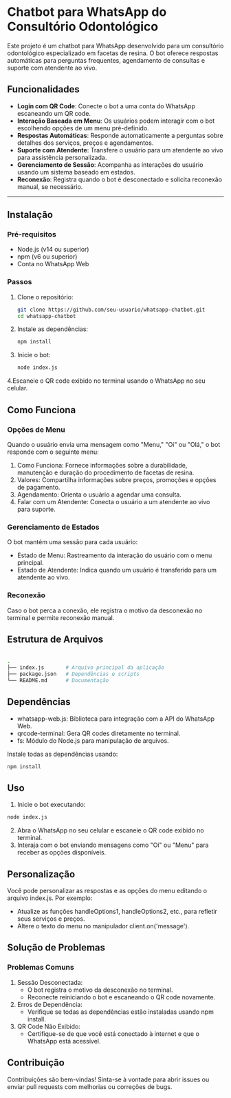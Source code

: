 # Chatbot para WhatsApp do Consultório Odontológico

Este projeto é um chatbot para WhatsApp desenvolvido para um consultório odontológico especializado em facetas de resina. O bot oferece respostas automáticas para perguntas frequentes, agendamento de consultas e suporte com atendente ao vivo.

## Funcionalidades

- **Login com QR Code**: Conecte o bot a uma conta do WhatsApp escaneando um QR code.
- **Interação Baseada em Menu**: Os usuários podem interagir com o bot escolhendo opções de um menu pré-definido.
- **Respostas Automáticas**: Responde automaticamente a perguntas sobre detalhes dos serviços, preços e agendamentos.
- **Suporte com Atendente**: Transfere o usuário para um atendente ao vivo para assistência personalizada.
- **Gerenciamento de Sessão**: Acompanha as interações do usuário usando um sistema baseado em estados.
- **Reconexão**: Registra quando o bot é desconectado e solicita reconexão manual, se necessário.

---

## Instalação

### Pré-requisitos
- Node.js (v14 ou superior)
- npm (v6 ou superior)
- Conta no WhatsApp Web

### Passos

1. Clone o repositório:
   ```bash
   git clone https://github.com/seu-usuario/whatsapp-chatbot.git
   cd whatsapp-chatbot

2. Instale as dependências:
   ```bash
   npm install

3. Inicie o bot:
   ```bash
   node index.js

4.Escaneie o QR code exibido no terminal usando o WhatsApp no seu celular.

## Como Funciona
### Opções de Menu
 Quando o usuário envia uma mensagem como "Menu," "Oi" ou "Olá," o bot responde com o seguinte menu:
1. Como Funciona: Fornece informações sobre a durabilidade, manutenção e duração do procedimento de facetas de resina.
2. Valores: Compartilha informações sobre preços, promoções e opções de pagamento.
3. Agendamento: Orienta o usuário a agendar uma consulta.
4. Falar com um Atendente: Conecta o usuário a um atendente ao vivo para suporte.

###  Gerenciamento de Estados
O bot mantém uma sessão para cada usuário:
- Estado de Menu: Rastreamento da interação do usuário com o menu principal.
- Estado de Atendente: Indica quando um usuário é transferido para um atendente ao vivo.

### Reconexão
Caso o bot perca a conexão, ele registra o motivo da desconexão no terminal e permite reconexão manual.

## Estrutura de Arquivos
```bash

.
├── index.js       # Arquivo principal da aplicação
├── package.json   # Dependências e scripts
└── README.md      # Documentação
```
## Dependências
- whatsapp-web.js: Biblioteca para integração com a API do WhatsApp Web.
- qrcode-terminal: Gera QR codes diretamente no terminal.
- fs: Módulo do Node.js para manipulação de arquivos.

Instale todas as dependências usando:

```bash
npm install
```
## Uso
1. Inicie o bot executando:
 ```bash
node index.js
```
2. Abra o WhatsApp no seu celular e escaneie o QR code exibido no terminal.
3. Interaja com o bot enviando mensagens como "Oi" ou "Menu" para receber as opções disponíveis.

## Personalização
Você pode personalizar as respostas e as opções do menu editando o arquivo index.js. Por exemplo:
- Atualize as funções handleOptions1, handleOptions2, etc., para refletir seus serviços e preços.
- Altere o texto do menu no manipulador client.on('message').

## Solução de Problemas
### Problemas Comuns
1. Sessão Desconectada:
   - O bot registra o motivo da desconexão no terminal.
   - Reconecte reiniciando o bot e escaneando o QR code novamente.
2. Erros de Dependência:
   - Verifique se todas as dependências estão instaladas usando npm install.
3. QR Code Não Exibido:
   - Certifique-se de que você está conectado à internet e que o WhatsApp está acessível.

## Contribuição
Contribuições são bem-vindas! Sinta-se à vontade para abrir issues ou enviar pull requests com melhorias ou correções de bugs.


